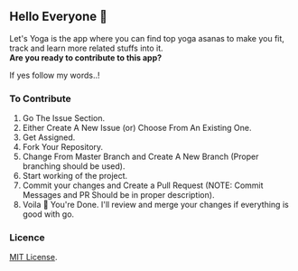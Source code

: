 ## Hello Everyone :wave:

Let's Yoga is the app where you can find top yoga asanas to make you fit, track and learn more related stuffs into it. 
<br>
**Are you ready to contribute to this app?**

If yes follow my words..!


### To Contribute

1. Go The Issue Section.
2. Either Create A New Issue (or) Choose From An Existing One.
3. Get Assigned.
4. Fork Your Repository.
5. Change From Master Branch and Create A New Branch (Proper branching should be used).
6. Start working of the project.
7. Commit your changes and Create a Pull Request (NOTE: Commit Messages and PR Should be in proper description).
8. Voila :clap: You're Done. I'll review and merge your changes if everything is good with go.

### Licence

[MIT License](/LICENSE).

